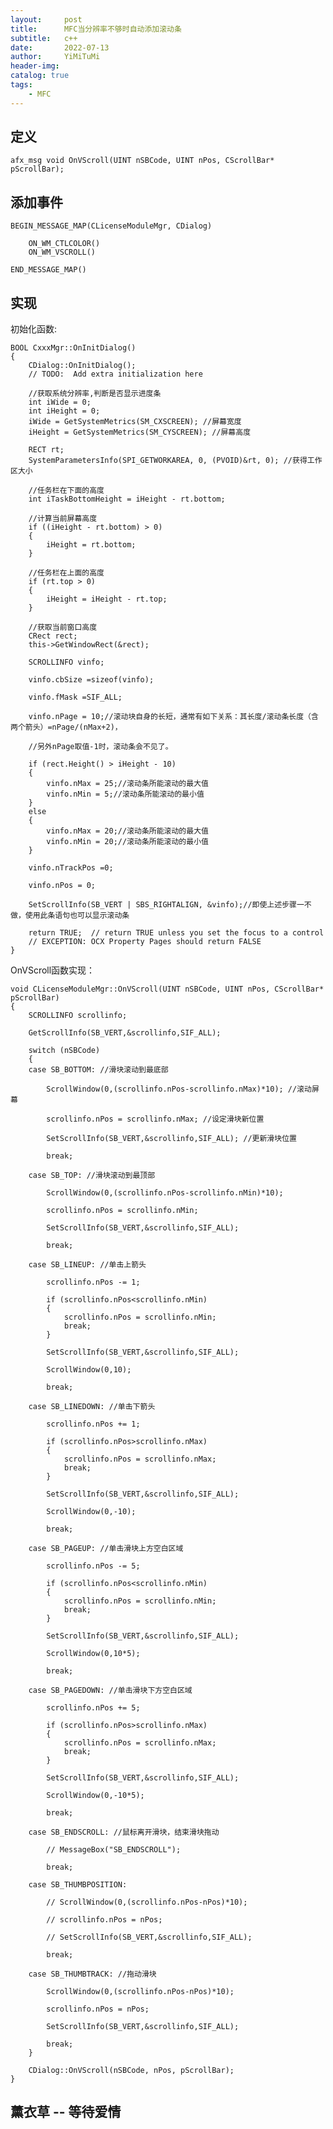 ```yaml
---
layout:     post
title:      MFC当分辨率不够时自动添加滚动条
subtitle:   c++
date:       2022-07-13
author:     YiMiTuMi
header-img: 
catalog: true
tags:
    - MFC
---
```


## 定义

	afx_msg void OnVScroll(UINT nSBCode, UINT nPos, CScrollBar* pScrollBar);

## 添加事件

	BEGIN_MESSAGE_MAP(CLicenseModuleMgr, CDialog)
		
		ON_WM_CTLCOLOR()
		ON_WM_VSCROLL()
	
	END_MESSAGE_MAP()

## 实现

初始化函数:

	BOOL CxxxMgr::OnInitDialog()
	{
		CDialog::OnInitDialog();
		// TODO:  Add extra initialization here
	
		//获取系统分辨率,判断是否显示进度条
		int iWide = 0;
		int iHeight = 0; 
		iWide = GetSystemMetrics(SM_CXSCREEN); //屏幕宽度 
		iHeight = GetSystemMetrics(SM_CYSCREEN); //屏幕高度
	
		RECT rt;
		SystemParametersInfo(SPI_GETWORKAREA, 0, (PVOID)&rt, 0); //获得工作区大小
	
		//任务栏在下面的高度 
		int iTaskBottomHeight = iHeight - rt.bottom;   
	
		//计算当前屏幕高度
		if ((iHeight - rt.bottom) > 0)
		{
			iHeight = rt.bottom;
		}
	
		//任务栏在上面的高度
		if (rt.top > 0)
		{
			iHeight = iHeight - rt.top;
		}
	
		//获取当前窗口高度
		CRect rect;
		this->GetWindowRect(&rect);
	
		SCROLLINFO vinfo;
	
		vinfo.cbSize =sizeof(vinfo);
	
		vinfo.fMask =SIF_ALL;
	
		vinfo.nPage = 10;//滚动块自身的长短，通常有如下关系：其长度/滚动条长度（含两个箭头）=nPage/(nMax+2)，
	
		//另外nPage取值-1时，滚动条会不见了。
	
		if (rect.Height() > iHeight - 10)
		{
			vinfo.nMax = 25;//滚动条所能滚动的最大值
			vinfo.nMin = 5;//滚动条所能滚动的最小值
		}
		else
		{
			vinfo.nMax = 20;//滚动条所能滚动的最大值
			vinfo.nMin = 20;//滚动条所能滚动的最小值
		}
	
		vinfo.nTrackPos =0;
	
		vinfo.nPos = 0;
	
		SetScrollInfo(SB_VERT | SBS_RIGHTALIGN, &vinfo);//即使上述步骤一不做，使用此条语句也可以显示滚动条
	
		return TRUE;  // return TRUE unless you set the focus to a control
		// EXCEPTION: OCX Property Pages should return FALSE
	}

OnVScroll函数实现：

	void CLicenseModuleMgr::OnVScroll(UINT nSBCode, UINT nPos, CScrollBar* pScrollBar)
	{
		SCROLLINFO scrollinfo;
	
		GetScrollInfo(SB_VERT,&scrollinfo,SIF_ALL);
	
		switch (nSBCode)
		{
		case SB_BOTTOM: //滑块滚动到最底部
	
			ScrollWindow(0,(scrollinfo.nPos-scrollinfo.nMax)*10); //滚动屏幕
	
			scrollinfo.nPos = scrollinfo.nMax; //设定滑块新位置
	
			SetScrollInfo(SB_VERT,&scrollinfo,SIF_ALL); //更新滑块位置
	
			break;
	
		case SB_TOP: //滑块滚动到最顶部
	
			ScrollWindow(0,(scrollinfo.nPos-scrollinfo.nMin)*10);
	
			scrollinfo.nPos = scrollinfo.nMin;
	
			SetScrollInfo(SB_VERT,&scrollinfo,SIF_ALL);
	
			break;
	
		case SB_LINEUP: //单击上箭头
	
			scrollinfo.nPos -= 1;
	
			if (scrollinfo.nPos<scrollinfo.nMin)
			{
				scrollinfo.nPos = scrollinfo.nMin;
				break;
			}
	
			SetScrollInfo(SB_VERT,&scrollinfo,SIF_ALL);
	
			ScrollWindow(0,10);
	
			break;
	
		case SB_LINEDOWN: //单击下箭头
	
			scrollinfo.nPos += 1;
	
			if (scrollinfo.nPos>scrollinfo.nMax)
			{
				scrollinfo.nPos = scrollinfo.nMax;
				break;
			}
	
			SetScrollInfo(SB_VERT,&scrollinfo,SIF_ALL);
	
			ScrollWindow(0,-10);
	
			break;
	
		case SB_PAGEUP: //单击滑块上方空白区域
	
			scrollinfo.nPos -= 5;
	
			if (scrollinfo.nPos<scrollinfo.nMin)
			{
				scrollinfo.nPos = scrollinfo.nMin;
				break;
			}
	
			SetScrollInfo(SB_VERT,&scrollinfo,SIF_ALL);
	
			ScrollWindow(0,10*5);
	
			break;
	
		case SB_PAGEDOWN: //单击滑块下方空白区域
	
			scrollinfo.nPos += 5;
	
			if (scrollinfo.nPos>scrollinfo.nMax)
			{
				scrollinfo.nPos = scrollinfo.nMax;
				break;
			}
	
			SetScrollInfo(SB_VERT,&scrollinfo,SIF_ALL);
	
			ScrollWindow(0,-10*5);
	
			break;
	
		case SB_ENDSCROLL: //鼠标离开滑块，结束滑块拖动
	
			// MessageBox("SB_ENDSCROLL");
	
			break;
	
		case SB_THUMBPOSITION:
	
			// ScrollWindow(0,(scrollinfo.nPos-nPos)*10);
	
			// scrollinfo.nPos = nPos;
	
			// SetScrollInfo(SB_VERT,&scrollinfo,SIF_ALL);
	
			break;
	
		case SB_THUMBTRACK: //拖动滑块
	
			ScrollWindow(0,(scrollinfo.nPos-nPos)*10);
	
			scrollinfo.nPos = nPos;
	
			SetScrollInfo(SB_VERT,&scrollinfo,SIF_ALL);
	
			break;
		}
	
		CDialog::OnVScroll(nSBCode, nPos, pScrollBar);
	}

## 薰衣草 -- 等待爱情
